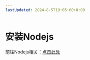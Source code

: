 ```yaml
---
lastUpdated: 2024-8-5T19:05:00+8:00
---
```


# 安装Nodejs

前往Nodejs相关：<a href="/Nodejs相关/安装Nodejs" target="_blank">点击此处</a>